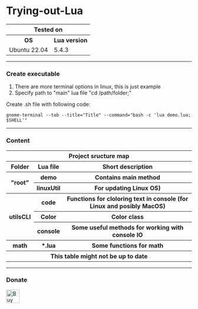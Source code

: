# Trying-out-Lua
<table>
    <tr>
        <th colspan="2">Tested on</th>
    </tr>
     <tr>
        <th>OS</th>
        <th>Lua version</th>
    </tr>
    <tr>
        <td>Ubuntu 22.04</td>
        <td>5.4.3</td>
    </tr>
</table>
<hr>

### Create executable
1. There are more terminal options in linux, this is just example
2. Specify path to "main" lua file "cd /path/folder;"

Create .sh file with following code:  
```shell
gnome-terminal --tab --title="Title" --command="bash -c 'lua demo.lua; $SHELL'"
```

<hr>

### Content

<table>
    <tr>
        <th colspan=3>Project sructure map</th>
    </tr>
    <!-- root -->
    <tr>
        <th>Folder</th>
        <th>Lua file</th>
        <th>Short description</th>
    </tr>
    <tr>
        <th rowspan=2>"root"</th>
        <th>demo</th>
        <th>Contains main method</th>
    </tr>
    <tr>
        <th>linuxUtil</th>
        <th>For updating Linux OS)</th>
    </tr>
    <!-- utilsCLI -->
    <tr>
        <th rowspan=3>utilsCLI</th>
        <th>code</th>
        <th>Functions for cloloring text in console (for Linux and posibly MacOS)</th>
    </tr>
    <tr>
        <th>Color</th>
        <th>Color class</th>
    </tr>
    <tr>
        <th>console</th>
        <th>Some useful methods for working with console IO</th>
    </tr>
    <!-- math -->
    <tr>
        <th rowspan=1>math</th>
        <th>*.lua</th>
        <th>Some functions for math</th>
    </tr>
    <!-- table end -->
    <tr>
        <th colspan=3>This table might not be up to date</th>
    </tr>
</table>
<hr>

### Donate

<a href='https://ko-fi.com/P5P11WTFL' target='_blank'><img height='36' style='border:0px;height:36px;' src='https://cdn.ko-fi.com/cdn/kofi1.png?v=2' border='0' alt='Buy Me a Coffee at ko-fi.com' /></a>
